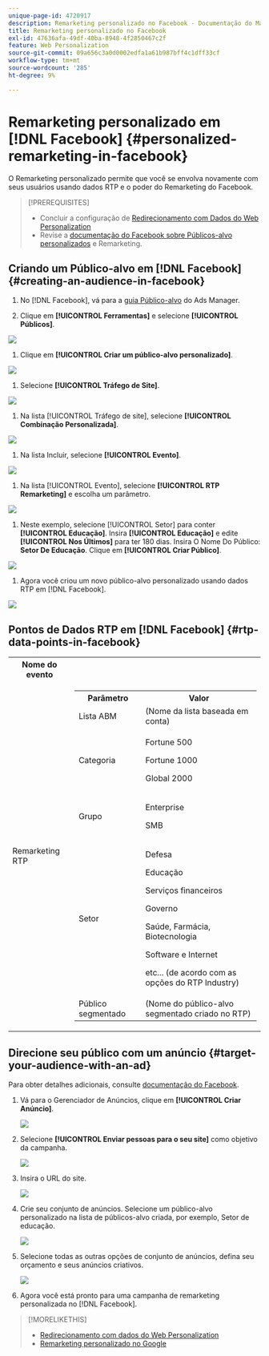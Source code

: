 ```yaml
---
unique-page-id: 4720917
description: Remarketing personalizado no Facebook - Documentação do Marketo - Documentação do produto
title: Remarketing personalizado no Facebook
exl-id: 47636afa-49df-40ba-8948-4f2850467c2f
feature: Web Personalization
source-git-commit: 09a656c3a0d0002edfa1a61b987bff4c1dff33cf
workflow-type: tm+mt
source-wordcount: '285'
ht-degree: 9%

---
```


# Remarketing personalizado em [!DNL Facebook] {#personalized-remarketing-in-facebook}

O Remarketing personalizado permite que você se envolva novamente com seus usuários usando dados RTP e o poder do Remarketing do Facebook.

>[!PREREQUISITES]
>
>* Concluir a configuração de [Redirecionamento com Dados do Web Personalization](/help/marketo/product-docs/web-personalization/website-retargeting/retargeting-with-web-personalization-data.md)
>* Revise a [](https://developers.facebook.com/docs/ads-for-websites/website-custom-audiences/getting-started#install-the-pixel) [documentação do Facebook sobre Públicos-alvo personalizados](https://developers.facebook.com/docs/ads-for-websites/website-custom-audiences/getting-started#install-the-pixel) e Remarketing.

## Criando um Público-alvo em [!DNL Facebook] {#creating-an-audience-in-facebook}

1. No [!DNL Facebook], vá para a [guia Público-alvo](https://www.facebook.com/ads/audience_manager) do Ads Manager.

1. Clique em **[!UICONTROL Ferramentas]** e selecione **[!UICONTROL Públicos]**.

![](assets/one-1.png)

1. Clique em **[!UICONTROL Criar um público-alvo personalizado]**.

![](assets/two-1.png)

1. Selecione **[!UICONTROL Tráfego de Site]**.

![](assets/image2015-1-19-16-3a32-3a2.png)

1. Na lista [!UICONTROL Tráfego de site], selecione **[!UICONTROL Combinação Personalizada]**.

![](assets/image2015-1-19-16-3a33-3a21.png)

1. Na lista Incluir, selecione **[!UICONTROL Evento]**.

![](assets/image2015-1-19-16-3a34-3a9.png)

1. Na lista [!UICONTROL Evento], selecione **[!UICONTROL RTP Remarketing]** e escolha um parâmetro.

![](assets/image2015-1-19-16-3a52-3a29.png)

1. Neste exemplo, selecione [!UICONTROL Setor] para conter **[!UICONTROL Educação]**. Insira **[!UICONTROL Educação]** e edite **[!UICONTROL Nos Últimos]** para ter 180 dias. Insira O Nome Do Público: **Setor De Educação**. Clique em **[!UICONTROL Criar Público]**.

![](assets/image2015-1-19-16-3a56-3a15.png)

1. Agora você criou um novo público-alvo personalizado usando dados RTP em [!DNL Facebook].

![](assets/image2015-1-19-16-3a59-3a2.png)

## Pontos de Dados RTP em [!DNL Facebook] {#rtp-data-points-in-facebook}

<table>
 <tbody>
  <tr>
   <th>Nome do evento</th>
   <th> </th>
  </tr>
  <tr>
   <td>Remarketing RTP</td>
   <td>
    <div>
     <table>
      <tbody>
       <tr>
        <th>Parâmetro</th>
        <th>Valor</th>
       </tr>
       <tr>
        <td>Lista ABM</td>
        <td>(Nome da lista baseada em conta)</td>
       </tr>
       <tr>
        <td colspan="1">Categoria</td>
        <td colspan="1"><p>Fortune 500</p><p>Fortune 1000</p><p>Global 2000</p></td>
       </tr>
       <tr>
        <td colspan="1">Grupo</td>
        <td colspan="1"><p>Enterprise</p><p>SMB</p></td>
       </tr>
       <tr>
        <td>Setor</td>
        <td><p>Defesa</p><p>Educação</p><p>Serviços financeiros</p><p>Governo</p><p>Saúde, Farmácia, Biotecnologia</p><p>Software e Internet</p><p>etc... (de acordo com as opções do RTP Industry)</p></td>
       </tr>
       <tr>
        <td colspan="1">Público segmentado</td>
        <td colspan="1">(Nome do público-alvo segmentado criado no RTP)</td>
       </tr>
      </tbody>
     </table>
    </div></td>
  </tr>
 </tbody>
</table>

## Direcione seu público com um anúncio {#target-your-audience-with-an-ad}

Para obter detalhes adicionais, consulte [documentação do Facebook](https://developers.facebook.com/docs/ads-for-websites/website-custom-audiences/getting-started#target-your-audience).

1. Vá para o Gerenciador de Anúncios, clique em **[!UICONTROL Criar Anúncio]**.

   ![](assets/image2015-1-19-17-3a10-3a19.png)

1. Selecione **[!UICONTROL Enviar pessoas para o seu site]** como objetivo da campanha.

   ![](assets/image2015-1-19-17-3a11-3a20.png)

1. Insira o URL do site.

   ![](assets/image2015-1-19-17-3a12-3a39.png)

1. Crie seu conjunto de anúncios. Selecione um público-alvo personalizado na lista de públicos-alvo criada, por exemplo, Setor de educação.

   ![](assets/image2015-1-19-17-3a18-3a13.png)

1. Selecione todas as outras opções de conjunto de anúncios, defina seu orçamento e seus anúncios criativos.

   ![](assets/image2015-1-19-17-3a19-3a25.png)

1. Agora você está pronto para uma campanha de remarketing personalizada no [!DNL Facebook].

>[!MORELIKETHIS]
>
>* [Redirecionamento com dados do Web Personalization](/help/marketo/product-docs/web-personalization/website-retargeting/retargeting-with-web-personalization-data.md)
>* [Remarketing personalizado no Google](/help/marketo/product-docs/web-personalization/website-retargeting/personalized-remarketing-in-google.md)
